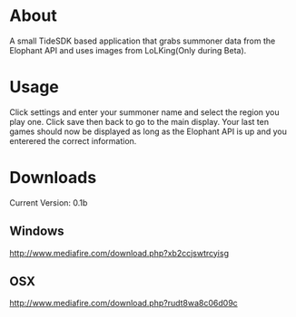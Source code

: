 # About
A small TideSDK based application that grabs summoner data from the Elophant API and uses images from LoLKing(Only during Beta).

# Usage
Click settings and enter your summoner name and select the region you play one. Click save then back to go to the main display. Your last ten games should now be displayed as long as the Elophant API is up and you enterered the correct information.

# Downloads
Current Version: 0.1b

## Windows
http://www.mediafire.com/download.php?xb2ccjswtrcyisg

## OSX
http://www.mediafire.com/download.php?rudt8wa8c06d09c
